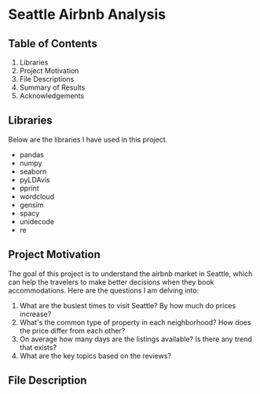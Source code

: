 # Seattle Airbnb Analysis

## Table of Contents
1. Libraries
2. Project Motivation
3. File Descriptions
4. Summary of Results
5. Acknowledgements


## Libraries
Below are the libraries I have used in this project.
- pandas
- numpy
- seaborn
- pyLDAvis
- pprint
- wordcloud
- gensim
- spacy
- unidecode
- re


## Project Motivation
The goal of this project is to understand the airbnb market in Seattle, which can help the travelers to make better decisions when they book accommodations. Here are the questions I am delving into:
  1. What are the busiest times to visit Seattle? By how much do prices increase?
  2. What's the common type of property in each neighborhood? How does the price differ from each other?
  3. On average how many days are the listings available? Is there any trend that exists?
  4. What are the key topics based on the reviews?

 
 ## File Description
